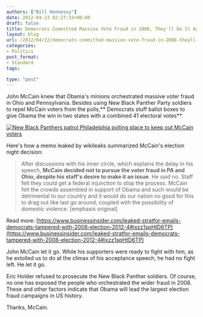 ```yaml
---
authors: ["Bill Hennessy"]
date: 2012-04-23 02:27:33+00:00
draft: false
title: Democrats Committed Massive Vote Fraud in 2008, They'll Do It Again in 2012
layout: blog
url: /2012/04/22/democrats-committed-massive-vote-fraud-in-2008-theyll-do-it-again-in-2012-and-few-people-care/
categories:
- Politics
post_format:
- Standard
tags:

type: "post"
---
```


John McCain knew that Obama's minions orchestrated massive voter fraud in Ohio and Pennsylvania. Besides using New Black Panther Party soldiers to repel McCain voters from the polls,** Democrats stuff ballot boxes to give Obama the win in two states with a combined 41 electoral votes**.

[![New Black Panthers patrol Philadelphia polling place to keep out McCain voters](https://ludicrite.files.wordpress.com/2012/04/new-black-panthers1.jpg)
](https://ludicrite.files.wordpress.com/2012/04/new-black-panthers1.jpg)

Here's how a memo leaked by wikileaks summarized McCain's election night decision:


> After discussions with his inner circle, which explains the delay in his speech, **McCain decided not to pursue the voter fraud in PA and Ohio, despite his staff's desire to make it an issue**. He said no. Staff felt they could get a federal injunction to stop the process. McCain felt the crowds assembled in support of Obama and such would be detrimental to our country and it would do our nation no good for this to drag out like last go around, coupled with the possibility of domestic violence. [emphasis original]

Read more: [https://www.businessinsider.com/leaked-stratfor-emails-democrats-tampered-with-2008-election-2012-4#ixzz1spHtD6TP](https://www.businessinsider.com/leaked-stratfor-emails-democrats-tampered-with-2008-election-2012-4#ixzz1spHtD6TP)


John McCain let it go.  While his supporters were ready to fight with him, as he extolled us to do at the climax of his acceptance speech,  he had no fight left.  He let it go.

Eric Holder refused to prosecute the New Black Panther soldiers. Of course, no one has exposed the people who orchestrated the wider fraud in 2008. These and other factors indicate that Obama will lead the largest election fraud campaigns in US history.

Thanks, McCain.




